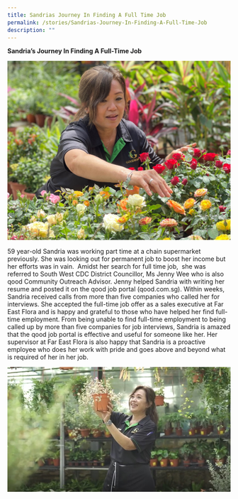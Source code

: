 ```yaml
---
title: Sandrias Journey In Finding A Full Time Job
permalink: /stories/Sandrias-Journey-In-Finding-A-Full-Time-Job
description: ""
---
```




**Sandria’s Journey In Finding A Full-Time Job**

![Sandria](/images/Stories/sandria%20(2).jpg)

59 year-old Sandria was working part time at a chain supermarket previously. She was looking out for permanent job to boost her income but her efforts was in vain.  Amidst her search for full time job,  she was referred to South West CDC District Councillor, Ms Jenny Wee who is also qood Community Outreach Advisor. Jenny helped Sandria with writing her resume and posted it on the qood job portal (qood.com.sg). Within weeks, Sandria received calls from more than five companies who called her for interviews. She accepted the full-time job offer as a sales executive at Far East Flora and is happy and grateful to those who have helped her find full-time employment. From being unable to find full-time employment to being called up by more than five companies for job interviews, Sandria is amazed that the qood job portal is effective and useful for someone like her. Her supervisor at Far East Flora is also happy that Sandria is a proactive employee who does her work with pride and goes above and beyond what is required of her in her job.

![Sandria Video](/images/Stories/Video%20-%20Sandria%20Choong.jpg)